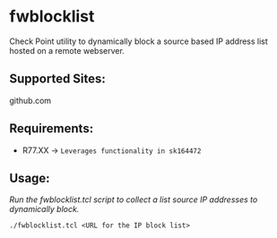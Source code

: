 # fwblocklist
Check Point utility to dynamically block a source based IP address list hosted on a remote webserver.

## Supported Sites:
github.com

## Requirements:
- R77.XX -> `Leverages functionality in sk164472`

## Usage:
*Run the fwblocklist.tcl script to collect a list source IP addresses to dynamically block.*

  `./fwblocklist.tcl <URL for the IP block list>`
  
